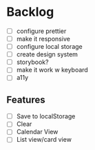 # Backlog

- [ ] configure prettier
- [ ] make it responsive
- [ ] configure local storage
- [ ] create design system
- [ ] storybook?
- [ ] make it work w keyboard
- [ ] a11y

## Features

- [ ] Save to localStorage
- [ ] Clear
- [ ] Calendar View
- [ ] List view/card view
